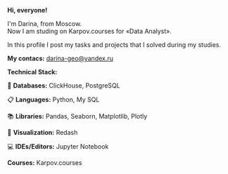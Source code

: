 **Hi, everyone!**   

I'm Darina, from Moscow.  
Now I am studing on  Karpov.courses for «Data Analyst».  

In this profile I post my tasks and projects that I solved during my studies.



**My contacs:** darina-geo@yandex.ru  
                
            
**Technical Stack:**   

💾 **Databases:** ClickHouse, PostgreSQL

📋 **Languages:** Python, My SQL

📚 **Libraries:** 
Pandas, Seaborn, Matplotlib,  Plotly

🎨 **Visualization:** 
Redash

💻 **IDEs/Editors:** 
Jupyter Notebook

**Courses:** Karpov.courses
